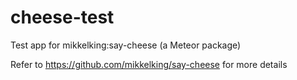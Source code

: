 # cheese-test
Test app for mikkelking:say-cheese (a Meteor package)

Refer to https://github.com/mikkelking/say-cheese for more details
